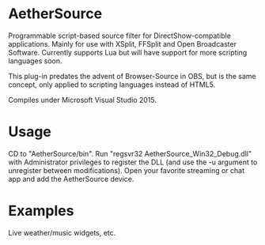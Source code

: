 # AetherSource
Programmable script-based source filter for DirectShow-compatible applications. Mainly for use with XSplit, FFSplit and Open Broadcaster Software. Currently supports Lua but will have support for more scripting languages soon.

This plug-in predates the advent of Browser-Source in OBS, but is the same concept, only applied to scripting languages instead of HTML5.

Compiles under Microsoft Visual Studio 2015.

# Usage
CD to "AetherSource/bin".
Run "regsvr32 AetherSource_Win32_Debug.dll" with Administrator privileges to register the DLL (and use the -u argument to unregister between modifications).
Open your favorite streaming or chat app and add the AetherSource device.

# Examples
Live weather/music widgets, etc.
